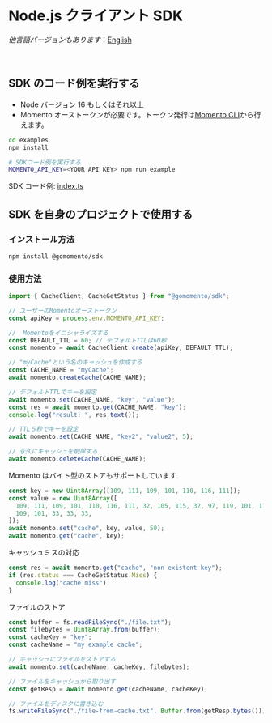 # Node.js クライアント SDK

_他言語バージョンもあります_：[English](README.md)

<br>

## SDK のコード例を実行する

- Node バージョン 16 もしくはそれ以上
- Momento オーストークンが必要です。トークン発行は[Momento CLI](https://github.com/momentohq/momento-cli)から行えます。

```bash
cd examples
npm install

# SDKコード例を実行する
MOMENTO_API_KEY=<YOUR API KEY> npm run example
```

SDK コード例: [index.ts](index.ts)

## SDK を自身のプロジェクトで使用する

### インストール方法

```bash
npm install @gomomento/sdk
```

### 使用方法

```typescript
import { CacheClient, CacheGetStatus } from "@gomomento/sdk";

// ユーザーのMomentoオーストークン
const apiKey = process.env.MOMENTO_API_KEY;

//  Momentoをイニシャライズする
const DEFAULT_TTL = 60; // デフォルトTTLは60秒
const momento = await CacheClient.create(apiKey, DEFAULT_TTL);

// "myCache"という名のキャッシュを作成する
const CACHE_NAME = "myCache";
await momento.createCache(CACHE_NAME);

// デフォルトTTLでキーを設定
await momento.set(CACHE_NAME, "key", "value");
const res = await momento.get(CACHE_NAME, "key");
console.log("result: ", res.text());

// TTL５秒でキーを設定
await momento.set(CACHE_NAME, "key2", "value2", 5);

// 永久にキャッシュを削除する
await momento.deleteCache(CACHE_NAME);
```

Momento はバイト型のストアもサポートしています

```typescript
const key = new Uint8Array([109, 111, 109, 101, 110, 116, 111]);
const value = new Uint8Array([
  109, 111, 109, 101, 110, 116, 111, 32, 105, 115, 32, 97, 119, 101, 115, 111,
  109, 101, 33, 33, 33,
]);
await momento.set("cache", key, value, 50);
await momento.get("cache", key);
```

キャッシュミスの対応

```typescript
const res = await momento.get("cache", "non-existent key");
if (res.status === CacheGetStatus.Miss) {
  console.log("cache miss");
}
```

ファイルのストア

```typescript
const buffer = fs.readFileSync("./file.txt");
const filebytes = Uint8Array.from(buffer);
const cacheKey = "key";
const cacheName = "my example cache";

// キャッシュにファイルをストアする
await momento.set(cacheName, cacheKey, filebytes);

// ファイルをキャッシュから取り出す
const getResp = await momento.get(cacheName, cacheKey);

// ファイルをディスクに書き込む
fs.writeFileSync("./file-from-cache.txt", Buffer.from(getResp.bytes()));
```
